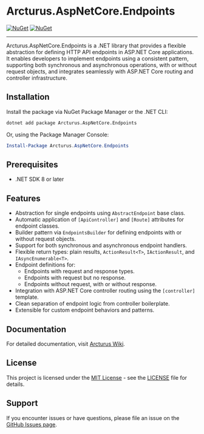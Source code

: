 # Arcturus.AspNetCore.Endpoints

[![NuGet](https://img.shields.io/nuget/dt/Arcturus.AspNetCore.Endpoints.svg)](https://www.nuget.org/packages/Arcturus.AspNetCore.Endpoints) 
[![NuGet](https://img.shields.io/nuget/vpre/Arcturus.AspNetCore.Endpoints.svg)](https://www.nuget.org/packages/Arcturus.AspNetCore.Endpoints)

---

Arcturus.AspNetCore.Endpoints is a .NET library that provides a flexible abstraction for defining HTTP API endpoints in ASP.NET Core applications. It enables developers to implement endpoints using a consistent pattern, supporting both synchronous and asynchronous operations, with or without request objects, and integrates seamlessly with ASP.NET Core routing and controller infrastructure.

## Installation

Install the package via NuGet Package Manager or the .NET CLI:

```bash
dotnet add package Arcturus.AspNetCore.Endpoints
```

Or, using the Package Manager Console:

```powershell
Install-Package Arcturus.AspNetCore.Endpoints
```

## Prerequisites

- .NET SDK 8 or later

## Features

- Abstraction for single endpoints using `AbstractEndpoint` base class.
- Automatic application of `[ApiController]` and `[Route]` attributes for endpoint classes.
- Builder pattern via `EndpointsBuilder` for defining endpoints with or without request objects.
- Support for both synchronous and asynchronous endpoint handlers.
- Flexible return types: plain results, `ActionResult<T>`, `IActionResult`, and `IAsyncEnumerable<T>`.
- Endpoint definitions for:
  - Endpoints with request and response types.
  - Endpoints with request but no response.
  - Endpoints without request, with or without response.
- Integration with ASP.NET Core controller routing using the `[controller]` template.
- Clean separation of endpoint logic from controller boilerplate.
- Extensible for custom endpoint behaviors and patterns.

## Documentation

For detailed documentation, visit [Arcturus Wiki](https://github.com/cloudfy/Arcturus/wiki).

## License

This project is licensed under the [MIT License](LICENSE) - see the [LICENSE](LICENSE) file for details.

## Support

If you encounter issues or have questions, please file an issue on the [GitHub Issues page](https://github.com/cloudfy/Arcturus/issues).


